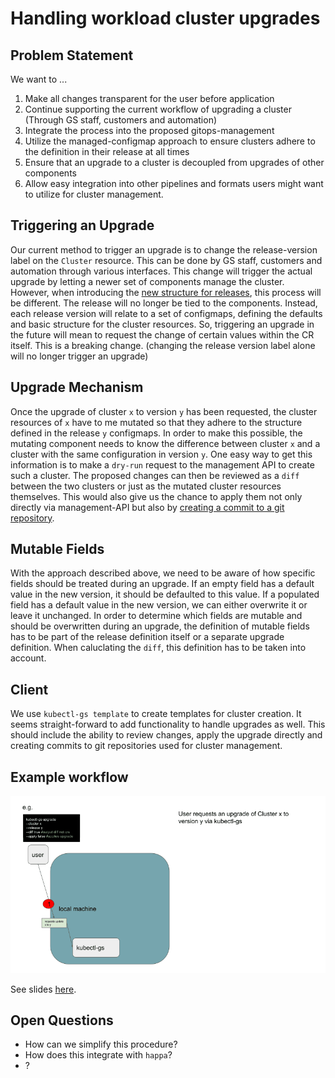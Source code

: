 # Handling workload cluster upgrades

## Problem Statement

We want to ...
1. Make all changes transparent for the user before application
2. Continue supporting the current workflow of upgrading a cluster (Through GS staff, customers and automation)
3. Integrate the process into the proposed gitops-management
4. Utilize the managed-configmap approach to ensure clusters adhere to the definition in their release at all times
5. Ensure that an upgrade to a cluster is decoupled from upgrades of other components
6. Allow easy integration into other pipelines and formats users might want to utilize for cluster management.

## Triggering an Upgrade

Our current method to trigger an upgrade is to change the release-version label on the `Cluster` resource. This can be done by GS staff, customers and automation through various interfaces.
This change will trigger the actual upgrade by letting a newer set of components manage the cluster.
However, when introducing the [new structure for releases](0_capi-releases), this process will be different. The release will no longer be tied to the components.
Instead, each release version will relate to a set of configmaps, defining the defaults and basic structure for the cluster resources.
So, triggering an upgrade in the future will mean to request the change of certain values within the CR itself. This is a breaking change. (changing the release version label alone will no longer trigger an upgrade)

## Upgrade Mechanism

Once the upgrade of cluster `x` to version `y` has been requested, the cluster resources of `x` have to me mutated so that they adhere to the structure defined in the release `y` configmaps.
In order to make this possible, the mutating component needs to know the difference between cluster `x` and a cluster with the same configuration in version `y`.
One easy way to get this information is to make a `dry-run` request to the management API to create such a cluster.
The proposed changes can then be reviewed as a `diff` between the two clusters or just as the mutated cluster resources themselves.
This would also give us the chance to apply them not only directly via management-API but also by [creating a commit to a git repository](2_gitops-management).

## Mutable Fields

With the approach described above, we need to be aware of how specific fields should be treated during an upgrade.
If an empty field has a default value in the new version, it should be defaulted to this value.
If a populated field has a default value in the new version, we can either overwrite it or leave it unchanged.
In order to determine which fields are mutable and should be overwritten during an upgrade, the definition of mutable fields has to be part of the release definition itself or a separate upgrade definition.
When caluclating the `diff`, this definition has to be taken into account.

## Client

We use `kubectl-gs template` to create templates for cluster creation. It seems straight-forward to add functionality to handle upgrades as well.
This should include the ability to review changes, apply the upgrade directly and creating commits to git repositories used for cluster management.

## Example workflow

![Example](upgrade.gif)

See slides [here](https://docs.google.com/presentation/d/1_ImURpdO3T8HxyBNraTsoAiPJy6ZEidgEE7s_8i86K0/edit?usp=sharing).

## Open Questions

- How can we simplify this procedure?
- How does this integrate with `happa`?
- ?